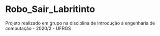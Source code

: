 # Robo_Sair_Labritinto
Projeto realizado em grupo na disciplina de Introdução à engenharia de computação - 2020/2 - UFRGS
